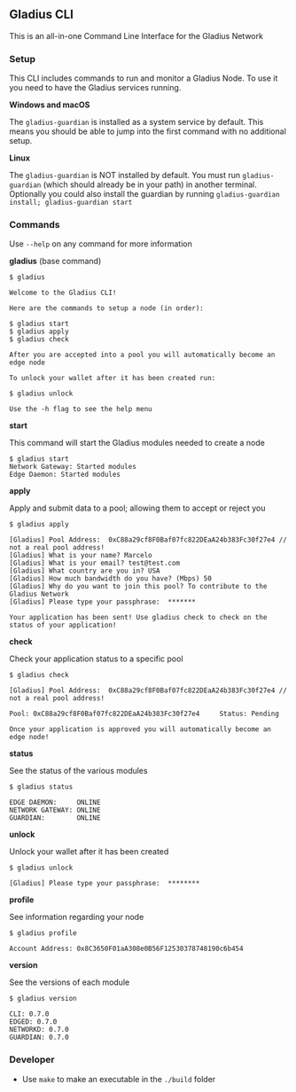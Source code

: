 ## Gladius CLI

This is an all-in-one Command Line Interface for the Gladius Network


### Setup

This CLI includes commands to run and monitor a Gladius Node. To use it you need to have the Gladius services running.

**Windows and macOS**

The `gladius-guardian` is installed as a system service by default. This means you should be able to jump into the first command with no additional setup.

**Linux**

The `gladius-guardian` is NOT installed by default. You must run `gladius-guardian` (which should already be in your path) in another terminal. Optionally you could also install the guardian by running `gladius-guardian install; gladius-guardian start`


### Commands

Use `--help` on any command for more information

**gladius** (base command)
```
$ gladius

Welcome to the Gladius CLI!

Here are the commands to setup a node (in order):

$ gladius start
$ gladius apply
$ gladius check

After you are accepted into a pool you will automatically become an edge node

To unlock your wallet after it has been created run:

$ gladius unlock

Use the -h flag to see the help menu
```

**start**

This command will start the Gladius modules needed to create a node
```
$ gladius start
Network Gateway: Started modules
Edge Daemon: Started modules
```

**apply**

Apply and submit data to a pool; allowing them to accept or reject you
```
$ gladius apply

[Gladius] Pool Address:  0xC88a29cf8F0Baf07fc822DEaA24b383Fc30f27e4 // not a real pool address!
[Gladius] What is your name? Marcelo
[Gladius] What is your email? test@test.com
[Gladius] What country are you in? USA
[Gladius] How much bandwidth do you have? (Mbps) 50
[Gladius] Why do you want to join this pool? To contribute to the Gladius Network
[Gladius] Please type your passphrase:  *******

Your application has been sent! Use gladius check to check on the status of your application!
```

**check**

Check your application status to a specific pool
```
$ gladius check

[Gladius] Pool Address:  0xC88a29cf8F0Baf07fc822DEaA24b383Fc30f27e4 // not a real pool address!

Pool: 0xC88a29cf8F0Baf07fc822DEaA24b383Fc30f27e4	 Status: Pending

Once your application is approved you will automatically become an edge node!
```

**status**

See the status of the various modules

```
$ gladius status

EDGE DAEMON:	 ONLINE
NETWORK GATEWAY: ONLINE
GUARDIAN:        ONLINE
```

**unlock**

Unlock your wallet after it has been created

```
$ gladius unlock

[Gladius] Please type your passphrase:  ********
```


**profile**

See information regarding your node
```
$ gladius profile

Account Address: 0x8C3650F01aA308e0B56F12530378748190c6b454
```

**version**

See the versions of each module
```
$ gladius version

CLI: 0.7.0
EDGED: 0.7.0
NETWORKD: 0.7.0
GUARDIAN: 0.7.0
```

### Developer

- Use `make` to make an executable in the  `./build` folder